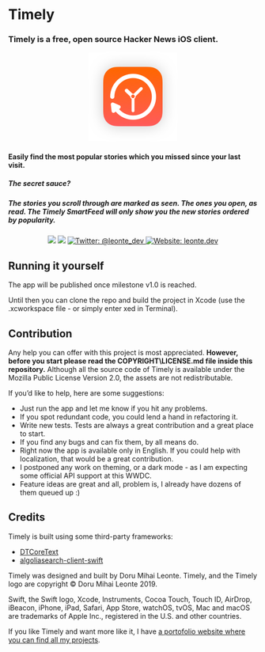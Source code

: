 # Timely
### Timely is a free, open source Hacker News iOS client.

<p align="center">
    <img src="AppIcon.png" />
</p>

#### Easily find the most popular stories which you missed since your last visit. 
##### The secret sauce?
##### The stories you scroll through are marked as seen. The ones you open, as read. The Timely SmartFeed will only show you the new stories ordered by popularity. 

<p align="center">
    <img src="https://img.shields.io/badge/iOS-12.0+-red.svg" />
    <img src="https://img.shields.io/badge/Swift-5.0-brightgreen.svg" />
    <a href="https://twitter.com/leonte_dev">
        <img src="https://img.shields.io/badge/Twitter-@leonte_dev-blue.svg?style=flat" alt="Twitter: @leonte_dev" />
    </a>
    <a href="https://leonte.dev">
        <img src="https://img.shields.io/badge/Web-leonte.dev-lightgrey.svg?style=flat" alt="Website: leonte.dev" />
    </a>
</p>


## Running it yourself

The app will be published once milestone v1.0 is reached. 

Until then you can clone the repo and build the project in Xcode (use the .xcworkspace file - or simply enter xed in Terminal).

## Contribution

Any help you can offer with this project is most appreciated.
**However, before you start please read the COPYRIGHT\LICENSE.md file inside this repository.** 
Although all the source code of Timely is available under the Mozilla Public License Version 2.0, the assets are not redistributable.

If you’d like to help, here are some suggestions:
- Just run the app and let me know if you hit any problems.
- If you spot redundant code, you could lend a hand in refactoring it.
- Write new tests. Tests are always a great contribution and a great place to start.
- If you find any bugs and can fix them, by all means do.
- Right now the app is available only in English. If you could help with localization, that would be a great contribution.
- I postponed any work on theming, or a dark mode - as I am expecting some official API support at this WWDC. 
- Feature ideas are great and all, problem is, I already have dozens of them queued up :)

## Credits
Timely is built using some third-party frameworks: 
- [DTCoreText](https://github.com/Cocoanetics/DTCoreText)
- [algoliasearch-client-swift](https://github.com/algolia/algoliasearch-client-swift)

Timely was designed and built by Doru Mihai Leonte. 
Timely, and the Timely logo are copyright © Doru Mihai Leonte 2019.

Swift, the Swift logo, Xcode, Instruments, Cocoa Touch, Touch ID, AirDrop, iBeacon, iPhone, iPad, Safari, App Store, watchOS, tvOS, Mac and macOS are trademarks of Apple Inc., registered in the U.S. and other countries. 

If you like Timely and want more like it, I have [a portofolio website where you can find all my projects](https://www.leonte.dev).

